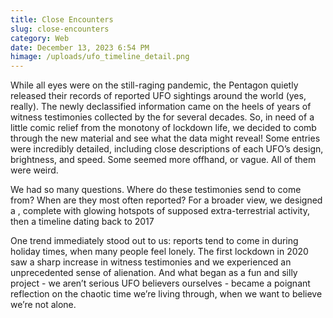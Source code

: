 ```yaml
---
title: Close Encounters
slug: close-encounters
category: Web
date: December 13, 2023 6:54 PM
himage: /uploads/ufo_timeline_detail.png
---
```

While all eyes were on the still-raging pandemic, the Pentagon quietly released their records of reported UFO sightings around the world (yes, really). The newly declassified information came on the heels of years of witness testimonies collected by the  for several decades. So, in need of a little comic relief from the monotony of lockdown life, we decided to comb through the new material and see what the data might reveal! Some entries were incredibly detailed, including close descriptions of each UFO’s design, brightness, and speed. Some seemed more offhand, or vague. All of them were weird. 

We had so many questions. Where do these testimonies send to come from? When are they most often reported? For a broader view, we designed a , complete with glowing hotspots of supposed extra-terrestrial activity, then a timeline dating back to 2017 

One trend immediately stood out to us: reports tend to come in during holiday times, when many people feel lonely. The first lockdown in 2020 saw a sharp increase in witness testimonies and we experienced an unprecedented sense of alienation. And what began as a fun and silly project - we aren’t serious UFO believers ourselves - became a poignant reflection on the chaotic time we’re living through, when we want to believe we’re not alone.